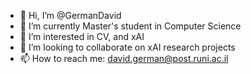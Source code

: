 - 👋 Hi, I’m @GermanDavid
- 🌱 I’m currently Master's student in Computer Science
- 👀 I’m interested in CV, and xAI
- 💞️ I’m looking to collaborate on xAI research projects
- 📫 How to reach me: david.german@post.runi.ac.il

<!---
GermanDavid/GermanDavid is a ✨ special ✨ repository because its `README.md` (this file) appears on your GitHub profile.
You can click the Preview link to take a look at your changes.
--->
